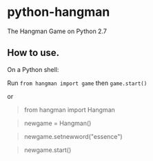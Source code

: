 # python-hangman
The Hangman Game on Python 2.7

## How to use.

On a Python shell:

Run `from hangman import game` then `game.start()`

or

>from hangman import Hangman

>newgame = Hangman()

>newgame.setnewword("essence")

>newgame.start()

